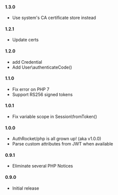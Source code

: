 #### 1.3.0

- Use system's CA certificate store instead

#### 1.2.1

- Update certs

#### 1.2.0

- add Credential
- Add User\authenticateCode()

#### 1.1.0

- Fix error on PHP 7
- Support RS256 signed tokens

#### 1.0.1

- Fix variable scope in Session\fromToken()

#### 1.0.0

- AuthRocket/php is all grown up! (aka v1.0.0)
- Parse custom attributes from JWT when available

#### 0.9.1

- Eliminate several PHP Notices

#### 0.9.0

- Initial release
